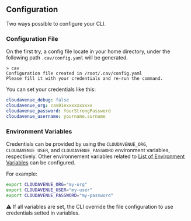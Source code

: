 ## Configuration

Two ways possible to configure your CLI. 

### Configuration File

On the first try, a config file locate in your home directory, under the following path `.cav/config.yaml` will be generated.

```shell
> cav
Configuration file created in /root/.cav/config.yaml 
Please fill it with your credentials and re-run the command.
```

You can set your credentials like this:

```yaml
cloudavenue_debug: false
cloudavenue_org: cav01exxxxxxxxxx
cloudavenue_password: YourStrongPassword
cloudavenue_username: yourname.surname
```

### Environment Variables

Credentials can be provided by using the `CLOUDAVENUE_ORG`, `CLOUDAVENUE_USER`, and `CLOUDAVENUE_PASSWORD` environment variables, respectively. Other environnement variables related to [List of Environment Variables](#list-of-environment-variables) can be configured.

For example:

```bash
export CLOUDAVENUE_ORG="my-org"
export CLOUDAVENUE_USER="my-user"
export CLOUDAVENUE_PASSWORD="my-password"
```

:warning: If all variables are set, the CLI override the file configuration to use credentials setted in variables.
